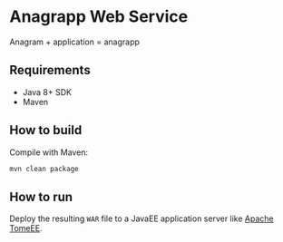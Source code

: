 # Anagrapp Web Service

Anagram + application = anagrapp

## Requirements

- Java 8+ SDK
- Maven

## How to build

Compile with Maven:

```bash
mvn clean package
```

## How to run

Deploy the resulting `WAR` file to a JavaEE application server like [Apache TomeEE][1].

[1]: http://tomee.apache.org/ 

